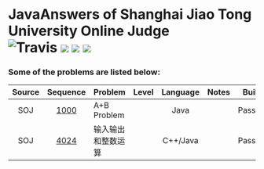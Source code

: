 JavaAnswers of Shanghai Jiao Tong University Online Judge  
![Travis](https://img.shields.io/travis/rust-lang/rust.svg?style=flat)
![](https://img.shields.io/badge/Language-C++-orange.svg?style=flat)
![](https://img.shields.io/badge/Language-Java-orange.svg?style=flat)
![](https://img.shields.io/badge/Answers-5-blue.svg)
========
### Some of the problems are listed below:
| Source |                 Sequence                 | Problem     | Level | Language | Notes |  Build  |
| :----: | :--------------------------------------: | :---------- | :---: | :------: | :---: | :-----: |
|  SOJ   | [1000](https://acm.sjtu.edu.cn/OnlineJudge/problem/1000) | A+B Problem |       |   Java   |       | Passing |
|  SOJ   | [4024](https://acm.sjtu.edu.cn/OnlineJudge/problem/4024) | 输入输出和整数运算   |       | C++/Java |       | Passing |

